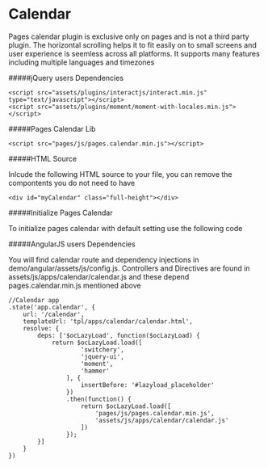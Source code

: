 # Calendar

Pages calendar plugin is exclusive only on pages and is not a third party plugin. The horizontal scrolling helps it to fit easily on to small screens and user experience is seemless across all platforms. It supports many features including multiple languages and timezones

#####jQuery users Dependencies
```
<script src="assets/plugins/interactjs/interact.min.js" type="text/javascript"></script>
<script src="assets/plugins/moment/moment-with-locales.min.js"></script>

```

#####Pages Calendar Lib
```
<script src="pages/js/pages.calendar.min.js"></script>
```
#####HTML Source

Inlcude the following HTML source to your file, you can remove the compontents you do not need to have
```
<div id="myCalendar" class="full-height"></div>
```
#####Initialize Pages Calendar

To initialize pages calendar with default setting use the following code



#####AngularJS users Dependencies

You will find calendar route and dependency injections in demo/angular/assets/js/config.js. Controllers and Directives are found in assets/js/apps/calendar/calendar.js and these depend pages.calendar.min.js mentioned above


```
//Calendar app
.state('app.calendar', {
    url: '/calendar',
    templateUrl: 'tpl/apps/calendar/calendar.html',
    resolve: {
        deps: ['$ocLazyLoad', function($ocLazyLoad) {
            return $ocLazyLoad.load([
                    'switchery',
                    'jquery-ui',
                    'moment',
                    'hammer'
                ], {
                    insertBefore: '#lazyload_placeholder'
                })
                .then(function() {
                    return $ocLazyLoad.load([
                        'pages/js/pages.calendar.min.js',
                        'assets/js/apps/calendar/calendar.js'
                    ])
                });
        }]
    }
})
```